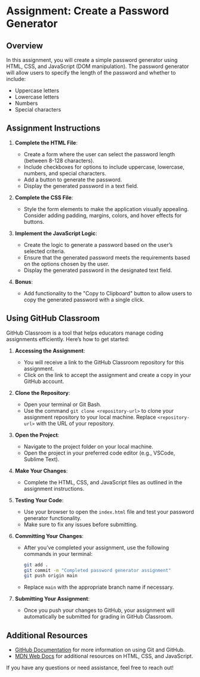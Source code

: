 # Assignment: Create a Password Generator

## Overview
In this assignment, you will create a simple password generator using HTML, CSS, and JavaScript (DOM manipulation). The password generator will allow users to specify the length of the password and whether to include:
- Uppercase letters
- Lowercase letters
- Numbers
- Special characters

## Assignment Instructions
1. **Complete the HTML File**:
   - Create a form where the user can select the password length (between 8-128 characters).
   - Include checkboxes for options to include uppercase, lowercase, numbers, and special characters.
   - Add a button to generate the password.
   - Display the generated password in a text field.

2. **Complete the CSS File**:
   - Style the form elements to make the application visually appealing. Consider adding padding, margins, colors, and hover effects for buttons.

3. **Implement the JavaScript Logic**:
   - Create the logic to generate a password based on the user’s selected criteria.
   - Ensure that the generated password meets the requirements based on the options chosen by the user.
   - Display the generated password in the designated text field.

4. **Bonus**: 
   - Add functionality to the "Copy to Clipboard" button to allow users to copy the generated password with a single click.

## Using GitHub Classroom
GitHub Classroom is a tool that helps educators manage coding assignments efficiently. Here’s how to get started:

1. **Accessing the Assignment**:
   - You will receive a link to the GitHub Classroom repository for this assignment.
   - Click on the link to accept the assignment and create a copy in your GitHub account.

2. **Clone the Repository**:
   - Open your terminal or Git Bash.
   - Use the command `git clone <repository-url>` to clone your assignment repository to your local machine. Replace `<repository-url>` with the URL of your repository.

3. **Open the Project**:
   - Navigate to the project folder on your local machine.
   - Open the project in your preferred code editor (e.g., VSCode, Sublime Text).

4. **Make Your Changes**:
   - Complete the HTML, CSS, and JavaScript files as outlined in the assignment instructions.

5. **Testing Your Code**:
   - Use your browser to open the `index.html` file and test your password generator functionality.
   - Make sure to fix any issues before submitting.

6. **Committing Your Changes**:
   - After you’ve completed your assignment, use the following commands in your terminal:
     ```bash
     git add .
     git commit -m "Completed password generator assignment"
     git push origin main
     ```
   - Replace `main` with the appropriate branch name if necessary.

7. **Submitting Your Assignment**:
   - Once you push your changes to GitHub, your assignment will automatically be submitted for grading in GitHub Classroom.

## Additional Resources
- [GitHub Documentation](https://docs.github.com/en) for more information on using Git and GitHub.
- [MDN Web Docs](https://developer.mozilla.org/en-US/) for additional resources on HTML, CSS, and JavaScript.

If you have any questions or need assistance, feel free to reach out!
